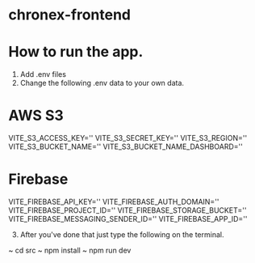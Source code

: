 # chronex-frontend

# How to run the app.

1. Add .env files
2. Change the following .env data to your own data.

# AWS S3
VITE_S3_ACCESS_KEY=''
VITE_S3_SECRET_KEY=''
VITE_S3_REGION=''
VITE_S3_BUCKET_NAME=''
VITE_S3_BUCKET_NAME_DASHBOARD=''

# Firebase
VITE_FIREBASE_API_KEY=''
VITE_FIREBASE_AUTH_DOMAIN=''
VITE_FIREBASE_PROJECT_ID=''
VITE_FIREBASE_STORAGE_BUCKET=''
VITE_FIREBASE_MESSAGING_SENDER_ID=''
VITE_FIREBASE_APP_ID=''

3.  After you've done that just type the following on  the terminal.

~ cd src
~ npm install
~ npm run dev
